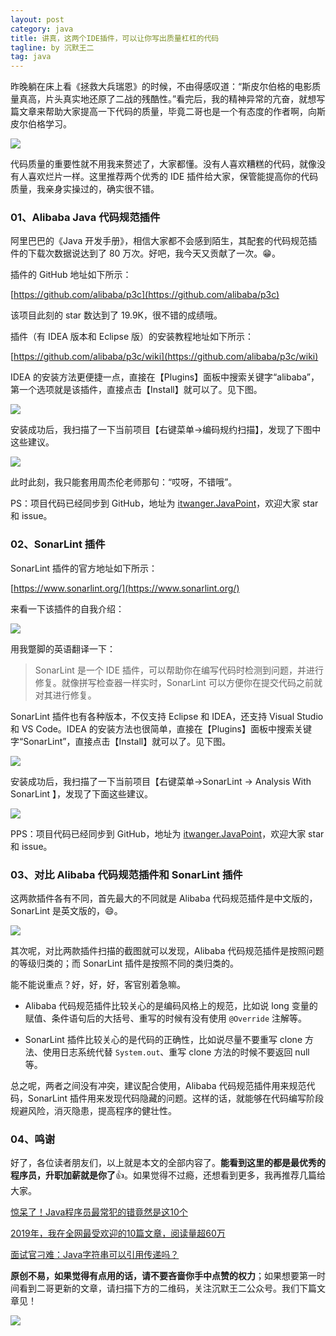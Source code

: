 ```yaml
---
layout: post
category: java
title: 讲真，这两个IDE插件，可以让你写出质量杠杠的代码
tagline: by 沉默王二
tag: java
---
```


昨晚躺在床上看《拯救大兵瑞恩》的时候，不由得感叹道：“斯皮尔伯格的电影质量真高，片头真实地还原了二战的残酷性。”看完后，我的精神异常的亢奋，就想写篇文章来帮助大家提高一下代码的质量，毕竟二哥也是一个有态度的作者啊，向斯皮尔伯格学习。

<!--more-->



![](http://www.itwanger.com/assets/images/2020/01/java-plugin-code-quality-01.png)





代码质量的重要性就不用我来赘述了，大家都懂。没有人喜欢糟糕的代码，就像没有人喜欢烂片一样。这里推荐两个优秀的 IDE 插件给大家，保管能提高你的代码质量，我亲身实操过的，确实很不错。

### 01、Alibaba Java 代码规范插件

阿里巴巴的《Java 开发手册》，相信大家都不会感到陌生，其配套的代码规范插件的下载次数据说达到了 80 万次。好吧，我今天又贡献了一次。😁。

插件的 GitHub 地址如下所示：

[https://github.com/alibaba/p3c](https://github.com/alibaba/p3c)

该项目此刻的 star 数达到了 19.9K，很不错的成绩哦。

插件（有 IDEA 版本和 Eclipse 版）的安装教程地址如下所示：

[https://github.com/alibaba/p3c/wiki](https://github.com/alibaba/p3c/wiki)

IDEA 的安装方法更便捷一点，直接在【Plugins】面板中搜索关键字“alibaba”，第一个选项就是该插件，直接点击【Install】就可以了。见下图。

![](http://www.itwanger.com/assets/images/2020/01/java-plugin-code-quality-02.png)

安装成功后，我扫描了一下当前项目【右键菜单→编码规约扫描】，发现了下图中这些建议。

![](http://www.itwanger.com/assets/images/2020/01/java-plugin-code-quality-03.png)

此时此刻，我只能套用周杰伦老师那句：“哎呀，不错哦”。

PS：项目代码已经同步到 GitHub，地址为 [itwanger.JavaPoint](https://github.com/qinggee/JavaPoint)，欢迎大家 star 和 issue。


### 02、SonarLint 插件

SonarLint 插件的官方地址如下所示：

[https://www.sonarlint.org/](https://www.sonarlint.org/)

来看一下该插件的自我介绍：

![](http://www.itwanger.com/assets/images/2020/01/java-plugin-code-quality-04.png)

用我蹩脚的英语翻译一下：

>SonarLint 是一个 IDE 插件，可以帮助你在编写代码时检测到问题，并进行修复。就像拼写检查器一样实时，SonarLint 可以方便你在提交代码之前就对其进行修复。

SonarLint 插件也有各种版本，不仅支持 Eclipse 和 IDEA，还支持 Visual Studio 和 VS Code。IDEA 的安装方法也很简单，直接在【Plugins】面板中搜索关键字“SonarLint”，直接点击【Install】就可以了。见下图。

![](http://www.itwanger.com/assets/images/2020/01/java-plugin-code-quality-05.png)

安装成功后，我扫描了一下当前项目【右键菜单→SonarLint → Analysis With SonarLint 】，发现了下面这些建议。

![](http://www.itwanger.com/assets/images/2020/01/java-plugin-code-quality-06.png)

PPS：项目代码已经同步到 GitHub，地址为 [itwanger.JavaPoint](https://github.com/qinggee/JavaPoint)，欢迎大家 star 和 issue。

### 03、对比 Alibaba 代码规范插件和 SonarLint 插件

这两款插件各有不同，首先最大的不同就是 Alibaba 代码规范插件是中文版的，SonarLint 是英文版的，😄。

![](http://www.itwanger.com/assets/images/2020/01/java-plugin-code-quality-07.png)

其次呢，对比两款插件扫描的截图就可以发现，Alibaba 代码规范插件是按照问题的等级归类的；而 SonarLint 插件是按照不同的类归类的。

能不能说重点？好，好，好，客官别着急嘛。

- Alibaba 代码规范插件比较关心的是编码风格上的规范，比如说 long 变量的赋值、条件语句后的大括号、重写的时候有没有使用 `@Override` 注解等。

- SonarLint 插件比较关心的是代码的正确性，比如说尽量不要重写 clone 方法、使用日志系统代替 `System.out`、重写 clone 方法的时候不要返回 null 等。

总之呢，两者之间没有冲突，建议配合使用，Alibaba 代码规范插件用来规范代码，SonarLint 插件用来发现代码隐藏的问题。这样的话，就能够在代码编写阶段规避风险，消灭隐患，提高程序的健壮性。

### 04、鸣谢

好了，各位读者朋友们，以上就是本文的全部内容了。**能看到这里的都是最优秀的程序员，升职加薪就是你了**👍。如果觉得不过瘾，还想看到更多，我再推荐几篇给大家。

[惊呆了！Java程序员最常犯的错竟然是这10个](https://mp.weixin.qq.com/s/i1RZRO4mNCJ32Y_EX6QM2g)

[2019年，我在全网最受欢迎的10篇文章，阅读量超60万](https://mp.weixin.qq.com/s/J8rnSdji3Mkrml98soFBFw)

[面试官刁难：Java字符串可以引用传递吗？](https://mp.weixin.qq.com/s/Iq6C56_H6CThR5w6v_sQ7Q)

**原创不易，如果觉得有点用的话，请不要吝啬你手中点赞的权力**；如果想要第一时间看到二哥更新的文章，请扫描下方的二维码，关注沉默王二公众号。我们下篇文章见！

![](http://www.itwanger.com/assets/images/cmower_04.png)